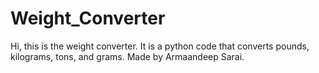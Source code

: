 # Weight_Converter
Hi, this is the weight converter. It is a python code that converts pounds, kilograms, tons, and grams. Made by Armaandeep Sarai.
